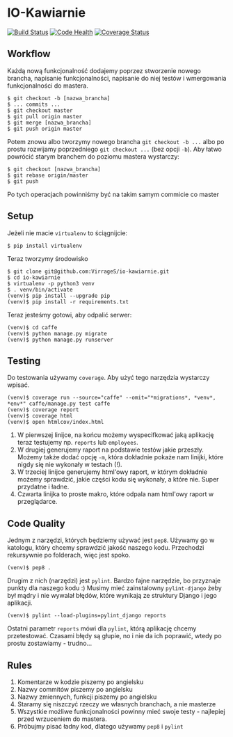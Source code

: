 # IO-Kawiarnie

[![Build Status](https://travis-ci.org/VirrageS/io-kawiarnie.svg?branch=master)](https://travis-ci.org/VirrageS/io-kawiarnie)
[![Code Health](https://landscape.io/github/VirrageS/io-kawiarnie/master/landscape.svg?style=flat)](https://landscape.io/github/VirrageS/io-kawiarnie/master)
[![Coverage Status](https://coveralls.io/repos/github/VirrageS/io-kawiarnie/badge.svg?branch=master)](https://coveralls.io/github/VirrageS/io-kawiarnie?branch=master)

## Workflow

Każdą nową funkcjonalność dodajemy poprzez stworzenie nowego brancha,
napisanie funkcjonalności, napisanie do niej testów i wmergowania
funkcjonalności do mastera.

    $ git checkout -b [nazwa_brancha]
    $ ... commits ...
    $ git checkout master
    $ git pull origin master
    $ git merge [nazwa_brancha]
    $ git push origin master

Potem znowu albo tworzymy nowego brancha `git checkout -b ...` albo po prostu
rozwijamy poprzedniego `git checkout ...` (bez opcji `-b`). Aby łatwo powrócić
starym branchem do poziomu mastera wystarczy:

    $ git checkout [nazwa_brancha]
    $ git rebase origin/master
    $ git push

Po tych operacjach powinniśmy być na takim samym commicie co master

## Setup

Jeżeli nie macie `virtualenv` to ściągnijcie:

    $ pip install virtualenv

Teraz tworzymy środowisko

    $ git clone git@github.com:VirrageS/io-kawiarnie.git
    $ cd io-kawiarnie
    $ virtualenv -p python3 venv
    $ . venv/bin/activate
    (venv)$ pip install --upgrade pip
    (venv)$ pip install -r requirements.txt

Teraz jesteśmy gotowi, aby odpalić serwer:

    (venv)$ cd caffe
    (venv)$ python manage.py migrate
    (venv)$ python manage.py runserver

## Testing

Do testowania używamy `coverage`. Aby użyć tego narzędzia wystarczy wpisać.

    (venv)$ coverage run --source="caffe" --omit="*migrations*, *venv*, *env*" caffe/manage.py test caffe
    (venv)$ coverage report
    (venv)$ coverage html
    (venv)$ open htmlcov/index.html


1. W pierwszej linijce, na końcu możemy wyspecifkować jaką aplikację teraz
testujemy np. `reports` lub `employees`.
2. W drugiej generujemy raport na podstawie testów jakie przeszły. Możemy także
dodać opcję `-m`, która dokładnie pokaże nam linijki, które nigdy się nie
wykonały w testach (!).
3. W trzeciej linijce generujemy html'owy raport, w którym dokładnie możemy
sprawdzić, jakie części kodu się wykonały, a które nie. Super przydatne i ładne.
4. Czwarta linijka to proste makro, które odpala nam html'owy raport w
przeglądarce.

## Code Quality

Jednym z narzędzi, których będziemy używać jest `pep8`. Używamy go
w katologu, który chcemy sprawdzić jakość naszego kodu. Przechodzi
rekursywnie po folderach, więc jest spoko.

    (venv)$ pep8 .

Drugim z nich (narzędzi) jest `pylint`. Bardzo fajne narzędzie, bo przyznaje
punkty dla naszego kodu :) Musimy mieć zainstalowny `pylint-django` żeby był
mądry i nie wywalał błędów, które wynikają ze struktury Django i jego aplikacji.

    (venv)$ pylint --load-plugins=pylint_django reports

Ostatni parametr `reports` mówi dla `pylint`, którą aplikację chcemy
przetestować. Czasami błędy są głupie, no i nie da ich poprawić, wtedy po prostu
zostawiamy - trudno...

## Rules

1. Komentarze w kodzie piszemy po angielsku
2. Nazwy commitów piszemy po angielsku
3. Nazwy zmiennych, funkcji piszemy po angielsku
4. Staramy się niszczyć rzeczy we własnych branchach, a nie masterze
5. Wszystkie możliwe funkcjonalności powinny mieć swoje testy - najlepiej przed
wrzuceniem do mastera.
6. Próbujmy pisać ładny kod, dlatego używamy `pep8` i `pylint`

